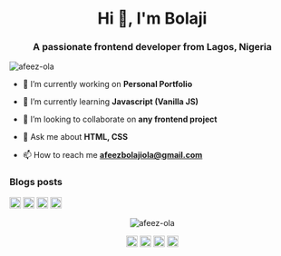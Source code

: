 <h1 align="center">Hi 👋, I'm Bolaji</h1>
<h3 align="center">A passionate frontend developer from Lagos, Nigeria</h3>

<p align="left"> <img src="https://komarev.com/ghpvc/?username=afeez-ola" alt="afeez-ola" /> </p>

- 🔭 I’m currently working on **Personal Portfolio**

- 🌱 I’m currently learning **Javascript (Vanilla JS)**

- 👯 I’m looking to collaborate on **any frontend project**

- 💬 Ask me about **HTML, CSS**

- 📫 How to reach me **afeezbolajiola@gmail.com**

### Blogs posts
<!-- BLOG-POST-LIST:START -->
<!-- BLOG-POST-LIST:END -->

<p align="left"><img src="https://devicons.github.io/devicon/devicon.git/icons/css3/css3-original-wordmark.svg" alt="css3" width="20" height="20"/> <img src="https://devicons.github.io/devicon/devicon.git/icons/html5/html5-original-wordmark.svg" alt="html5" width="20" height="20"/> <img src="https://devicons.github.io/devicon/devicon.git/icons/javascript/javascript-original.svg" alt="javascript" width="20" height="20"/> <img src="https://devicons.github.io/devicon/devicon.git/icons/mongodb/mongodb-original-wordmark.svg" alt="mongodb" width="20" height="20"/></p><p align="center"> <img src="https://github-readme-stats.vercel.app/api?username=afeez-ola&show_icons=true" alt="afeez-ola" /> </p>

<p align="center">
<a href="https://dev.to/afeez-ola" target="blank"><img align="center" src="https://cdn.jsdelivr.net/npm/simple-icons@3.0.1/icons/dev-dot-to.svg" alt="afeez-ola" height="20" width="20" /></a>
<a href="https://twitter.com/mobolaji_ola" target="blank"><img align="center" src="https://cdn.jsdelivr.net/npm/simple-icons@3.0.1/icons/twitter.svg" alt="mobolaji_ola" height="20" width="20" /></a>
<a href="https://fb.com/afeez ola" target="blank"><img align="center" src="https://cdn.jsdelivr.net/npm/simple-icons@3.0.1/icons/facebook.svg" alt="afeez ola" height="20" width="20" /></a>
<a href="https://dribbble.com/afeez bolaji" target="blank"><img align="center" src="https://cdn.jsdelivr.net/npm/simple-icons@3.0.1/icons/dribbble.svg" alt="afeez bolaji" height="20" width="20" /></a>
</p>
